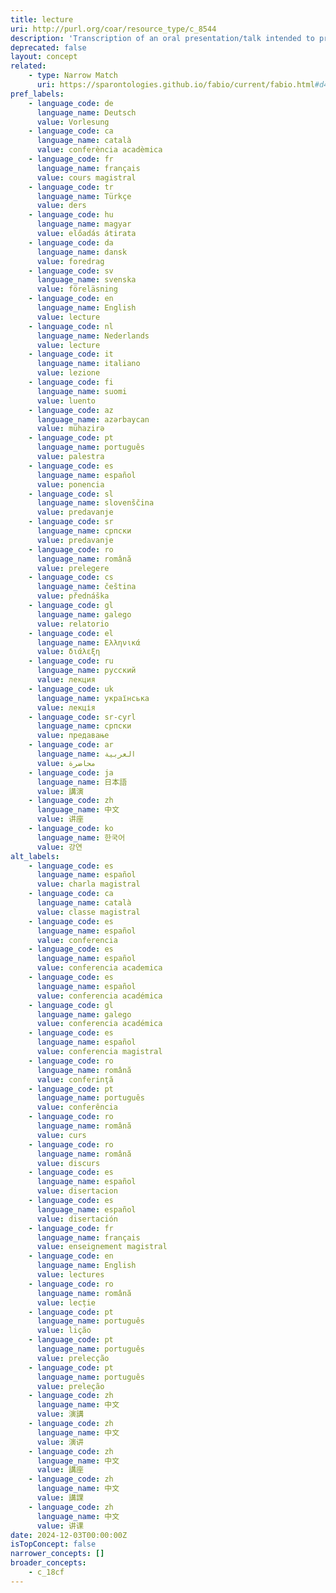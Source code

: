 ```yaml
---
title: lecture
uri: http://purl.org/coar/resource_type/c_8544
description: 'Transcription of an oral presentation/talk intended to present information or teach people about a particular subject, for example by a university or college teacher. [Source: Adopted from https://en.wikipedia.org/wiki/Lecture]'
deprecated: false
layout: concept
related:
    - type: Narrow Match
      uri: https://sparontologies.github.io/fabio/current/fabio.html#d4e3776
pref_labels:
    - language_code: de
      language_name: Deutsch
      value: Vorlesung
    - language_code: ca
      language_name: català
      value: conferència acadèmica
    - language_code: fr
      language_name: français
      value: cours magistral
    - language_code: tr
      language_name: Türkçe
      value: ders
    - language_code: hu
      language_name: magyar
      value: előadás átirata
    - language_code: da
      language_name: dansk
      value: foredrag
    - language_code: sv
      language_name: svenska
      value: föreläsning
    - language_code: en
      language_name: English
      value: lecture
    - language_code: nl
      language_name: Nederlands
      value: lecture
    - language_code: it
      language_name: italiano
      value: lezione
    - language_code: fi
      language_name: suomi
      value: luento
    - language_code: az
      language_name: azərbaycan
      value: mühazirə
    - language_code: pt
      language_name: português
      value: palestra
    - language_code: es
      language_name: español
      value: ponencia
    - language_code: sl
      language_name: slovenščina
      value: predavanje
    - language_code: sr
      language_name: српски
      value: predavanje
    - language_code: ro
      language_name: română
      value: prelegere
    - language_code: cs
      language_name: čeština
      value: přednáška
    - language_code: gl
      language_name: galego
      value: relatorio
    - language_code: el
      language_name: Ελληνικά
      value: διάλεξη
    - language_code: ru
      language_name: русский
      value: лекция
    - language_code: uk
      language_name: українська
      value: лекція
    - language_code: sr-cyrl
      language_name: српски
      value: предавање
    - language_code: ar
      language_name: العربية
      value: محاضرة
    - language_code: ja
      language_name: 日本語
      value: 講演
    - language_code: zh
      language_name: 中文
      value: 讲座
    - language_code: ko
      language_name: 한국어
      value: 강연
alt_labels:
    - language_code: es
      language_name: español
      value: charla magistral
    - language_code: ca
      language_name: català
      value: classe magistral
    - language_code: es
      language_name: español
      value: conferencia
    - language_code: es
      language_name: español
      value: conferencia academica
    - language_code: es
      language_name: español
      value: conferencia académica
    - language_code: gl
      language_name: galego
      value: conferencia académica
    - language_code: es
      language_name: español
      value: conferencia magistral
    - language_code: ro
      language_name: română
      value: conferinţă
    - language_code: pt
      language_name: português
      value: conferência
    - language_code: ro
      language_name: română
      value: curs
    - language_code: ro
      language_name: română
      value: discurs
    - language_code: es
      language_name: español
      value: disertacion
    - language_code: es
      language_name: español
      value: disertación
    - language_code: fr
      language_name: français
      value: enseignement magistral
    - language_code: en
      language_name: English
      value: lectures
    - language_code: ro
      language_name: română
      value: lecție
    - language_code: pt
      language_name: português
      value: lição
    - language_code: pt
      language_name: português
      value: prelecção
    - language_code: pt
      language_name: português
      value: preleção
    - language_code: zh
      language_name: 中文
      value: 演講
    - language_code: zh
      language_name: 中文
      value: 演讲
    - language_code: zh
      language_name: 中文
      value: 講座
    - language_code: zh
      language_name: 中文
      value: 講課
    - language_code: zh
      language_name: 中文
      value: 讲课
date: 2024-12-03T00:00:00Z
isTopConcept: false
narrower_concepts: []
broader_concepts:
    - c_18cf
---
```


